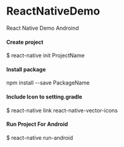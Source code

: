 # ReactNativeDemo
React Native Demo Androind

#### Create project
$ react-native init ProjectName

#### Install package
npm install --save PackageName

#### Include Icon to setting.gradle
$ react-native link react-native-vector-icons

#### Run Project For Android
$ react-native run-android
